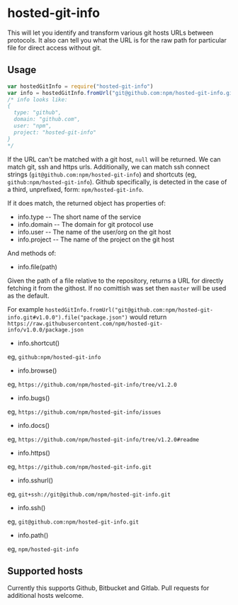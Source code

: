 # hosted-git-info

This will let you identify and transform various git hosts URLs between
protocols.  It also can tell you what the URL is for the raw path for
particular file for direct access without git.

## Usage

```javascript
var hostedGitInfo = require("hosted-git-info")
var info = hostedGitInfo.fromUrl("git@github.com:npm/hosted-git-info.git")
/* info looks like:
{
  type: "github",
  domain: "github.com",
  user: "npm",
  project: "hosted-git-info"
}
*/
```

If the URL can't be matched with a git host, `null` will be returned.  We
can match git, ssh and https urls.  Additionally, we can match ssh connect
strings (`git@github.com:npm/hosted-git-info`) and shortcuts (eg,
`github:npm/hosted-git-info`).  Github specifically, is detected in the case
of a third, unprefixed, form: `npm/hosted-git-info`.

If it does match, the returned object has properties of:

* info.type -- The short name of the service
* info.domain -- The domain for git protocol use
* info.user -- The name of the user/org on the git host
* info.project -- The name of the project on the git host

And methods of:

* info.file(path)

Given the path of a file relative to the repository, returns a URL for
directly fetching it from the githost.  If no comittish was set then
`master` will be used as the default.

For example `hostedGitInfo.fromUrl("git@github.com:npm/hosted-git-info.git#v1.0.0").file("package.json")`
would return `https://raw.githubusercontent.com/npm/hosted-git-info/v1.0.0/package.json`

* info.shortcut()

eg, `github:npm/hosted-git-info`

* info.browse()

eg, `https://github.com/npm/hosted-git-info/tree/v1.2.0`

* info.bugs()

eg, `https://github.com/npm/hosted-git-info/issues`

* info.docs()

eg, `https://github.com/npm/hosted-git-info/tree/v1.2.0#readme`

* info.https()

eg, `https://github.com/npm/hosted-git-info.git`

* info.sshurl()

eg, `git+ssh://git@github.com/npm/hosted-git-info.git`

* info.ssh()

eg, `git@github.com:npm/hosted-git-info.git`

* info.path()

eg, `npm/hosted-git-info`

## Supported hosts

Currently this supports Github, Bitbucket and Gitlab. Pull requests for
additional hosts welcome.
